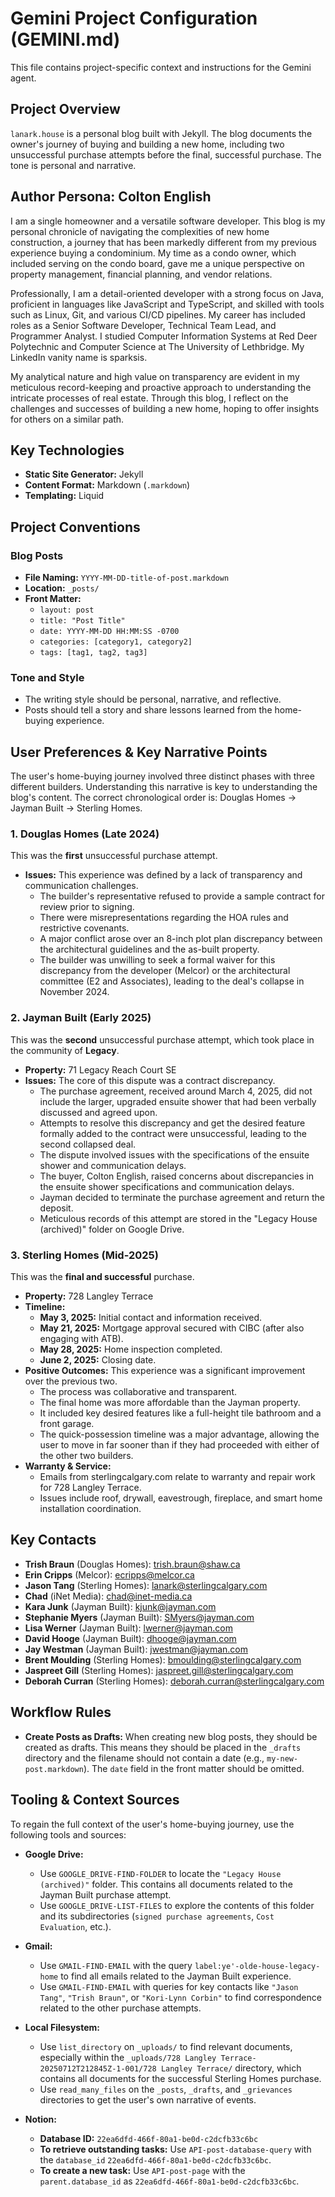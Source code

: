 # Gemini Project Configuration (GEMINI.md)

This file contains project-specific context and instructions for the Gemini agent.

## Project Overview

`lanark.house` is a personal blog built with Jekyll. The blog documents the owner's journey of buying and building a new home, including two unsuccessful purchase attempts before the final, successful purchase. The tone is personal and narrative.

## Author Persona: Colton English

I am a single homeowner and a versatile software developer. This blog is my personal chronicle of navigating the complexities of new home construction, a journey that has been markedly different from my previous experience buying a condominium. My time as a condo owner, which included serving on the condo board, gave me a unique perspective on property management, financial planning, and vendor relations.

Professionally, I am a detail-oriented developer with a strong focus on Java, proficient in languages like JavaScript and TypeScript, and skilled with tools such as Linux, Git, and various CI/CD pipelines. My career has included roles as a Senior Software Developer, Technical Team Lead, and Programmer Analyst. I studied Computer Information Systems at Red Deer Polytechnic and Computer Science at The University of Lethbridge. My LinkedIn vanity name is sparksis.

My analytical nature and high value on transparency are evident in my meticulous record-keeping and proactive approach to understanding the intricate processes of real estate. Through this blog, I reflect on the challenges and successes of building a new home, hoping to offer insights for others on a similar path.

## Key Technologies

-   **Static Site Generator:** Jekyll
-   **Content Format:** Markdown (`.markdown`)
-   **Templating:** Liquid

## Project Conventions

### Blog Posts

-   **File Naming:** `YYYY-MM-DD-title-of-post.markdown`
-   **Location:** `_posts/`
-   **Front Matter:**
    -   `layout: post`
    -   `title: "Post Title"`
    -   `date: YYYY-MM-DD HH:MM:SS -0700`
    -   `categories: [category1, category2]`
    -   `tags: [tag1, tag2, tag3]`

### Tone and Style

-   The writing style should be personal, narrative, and reflective.
-   Posts should tell a story and share lessons learned from the home-buying experience.

## User Preferences & Key Narrative Points

The user's home-buying journey involved three distinct phases with three different builders. Understanding this narrative is key to understanding the blog's content. The correct chronological order is: Douglas Homes -> Jayman Built -> Sterling Homes.

### 1. Douglas Homes (Late 2024)

This was the **first** unsuccessful purchase attempt.

*   **Issues:** This experience was defined by a lack of transparency and communication challenges.
    *   The builder's representative refused to provide a sample contract for review prior to signing.
    *   There were misrepresentations regarding the HOA rules and restrictive covenants.
    *   A major conflict arose over an 8-inch plot plan discrepancy between the architectural guidelines and the as-built property.
    *   The builder was unwilling to seek a formal waiver for this discrepancy from the developer (Melcor) or the architectural committee (E2 and Associates), leading to the deal's collapse in November 2024.

### 2. Jayman Built (Early 2025)

This was the **second** unsuccessful purchase attempt, which took place in the community of **Legacy**.

*   **Property:** 71 Legacy Reach Court SE
*   **Issues:** The core of this dispute was a contract discrepancy.
    *   The purchase agreement, received around March 4, 2025, did not include the larger, upgraded ensuite shower that had been verbally discussed and agreed upon.
    *   Attempts to resolve this discrepancy and get the desired feature formally added to the contract were unsuccessful, leading to the second collapsed deal.
    *   The dispute involved issues with the specifications of the ensuite shower and communication delays.
    *   The buyer, Colton English, raised concerns about discrepancies in the ensuite shower specifications and communication delays.
    *   Jayman decided to terminate the purchase agreement and return the deposit.
    *   Meticulous records of this attempt are stored in the "Legacy House (archived)" folder on Google Drive.

### 3. Sterling Homes (Mid-2025)

This was the **final and successful** purchase.

*   **Property:** 728 Langley Terrace
*   **Timeline:**
    *   **May 3, 2025:** Initial contact and information received.
    *   **May 21, 2025:** Mortgage approval secured with CIBC (after also engaging with ATB).
    *   **May 28, 2025:** Home inspection completed.
    *   **June 2, 2025:** Closing date.
*   **Positive Outcomes:** This experience was a significant improvement over the previous two.
    *   The process was collaborative and transparent.
    *   The final home was more affordable than the Jayman property.
    *   It included key desired features like a full-height tile bathroom and a front garage.
    *   The quick-possession timeline was a major advantage, allowing the user to move in far sooner than if they had proceeded with either of the other two builders.
*   **Warranty & Service:**
    *   Emails from sterlingcalgary.com relate to warranty and repair work for 728 Langley Terrace.
    *   Issues include roof, drywall, eavestrough, fireplace, and smart home installation coordination.

## Key Contacts

*   **Trish Braun** (Douglas Homes): trish.braun@shaw.ca
*   **Erin Cripps** (Melcor): ecripps@melcor.ca
*   **Jason Tang** (Sterling Homes): lanark@sterlingcalgary.com
*   **Chad** (iNet Media): chad@inet-media.ca
*   **Kara Junk** (Jayman Built): kjunk@jayman.com
*   **Stephanie Myers** (Jayman Built): SMyers@jayman.com
*   **Lisa Werner** (Jayman Built): lwerner@jayman.com
*   **David Hooge** (Jayman Built): dhooge@jayman.com
*   **Jay Westman** (Jayman Built): jwestman@jayman.com
*   **Brent Moulding** (Sterling Homes): bmoulding@sterlingcalgary.com
*   **Jaspreet Gill** (Sterling Homes): jaspreet.gill@sterlingcalgary.com
*   **Deborah Curran** (Sterling Homes): deborah.curran@sterlingcalgary.com

## Workflow Rules

-   **Create Posts as Drafts:** When creating new blog posts, they should be created as drafts. This means they should be placed in the `_drafts` directory and the filename should not contain a date (e.g., `my-new-post.markdown`). The `date` field in the front matter should be omitted.

## Tooling & Context Sources

To regain the full context of the user's home-buying journey, use the following tools and sources:

*   **Google Drive:**
    *   Use `GOOGLE_DRIVE-FIND-FOLDER` to locate the `"Legacy House (archived)"` folder. This contains all documents related to the Jayman Built purchase attempt.
    *   Use `GOOGLE_DRIVE-LIST-FILES` to explore the contents of this folder and its subdirectories (`signed purchase agreements`, `Cost Evaluation`, etc.).

*   **Gmail:**
    *   Use `GMAIL-FIND-EMAIL` with the query `label:ye'-olde-house-legacy-home` to find all emails related to the Jayman Built experience.
    *   Use `GMAIL-FIND-EMAIL` with queries for key contacts like `"Jason Tang"`, `"Trish Braun"`, or `"Kori-Lynn Corbin"` to find correspondence related to the other purchase attempts.

*   **Local Filesystem:**
    *   Use `list_directory` on `_uploads/` to find relevant documents, especially within the `_uploads/728 Langley Terrace-20250712T212845Z-1-001/728 Langley Terrace/` directory, which contains all documents for the successful Sterling Homes purchase.
    *   Use `read_many_files` on the `_posts`, `_drafts`, and `_grievances` directories to get the user's own narrative of events.

*   **Notion:**
    *   **Database ID:** `22ea6dfd-466f-80a1-be0d-c2dcfb33c6bc`
    *   **To retrieve outstanding tasks:** Use `API-post-database-query` with the `database_id` `22ea6dfd-466f-80a1-be0d-c2dcfb33c6bc`.
    *   **To create a new task:** Use `API-post-page` with the `parent.database_id` as `22ea6dfd-466f-80a1-be0d-c2dcfb33c6bc`.
